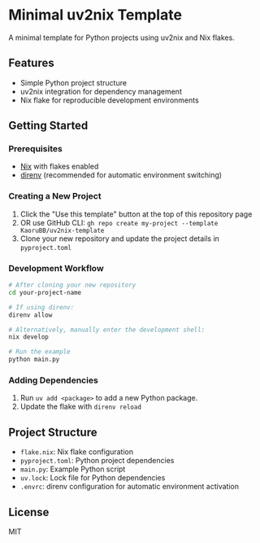 # Minimal uv2nix Template

A minimal template for Python projects using uv2nix and Nix flakes.

## Features

- Simple Python project structure
- uv2nix integration for dependency management
- Nix flake for reproducible development environments

## Getting Started

### Prerequisites

- [Nix](https://nixos.org/download.html) with flakes enabled
- [direnv](https://direnv.net/) (recommended for automatic environment switching)

### Creating a New Project

1. Click the "Use this template" button at the top of this repository page
2. OR use GitHub CLI: `gh repo create my-project --template KaoruBB/uv2nix-template`
3. Clone your new repository and update the project details in `pyproject.toml`

### Development Workflow

```bash
# After cloning your new repository
cd your-project-name

# If using direnv:
direnv allow

# Alternatively, manually enter the development shell:
nix develop

# Run the example
python main.py
```

### Adding Dependencies

1. Run `uv add <package>` to add a new Python package.
2. Update the flake with `direnv reload`

## Project Structure

- `flake.nix`: Nix flake configuration
- `pyproject.toml`: Python project dependencies
- `main.py`: Example Python script
- `uv.lock`: Lock file for Python dependencies
- `.envrc`: direnv configuration for automatic environment activation

## License

MIT
